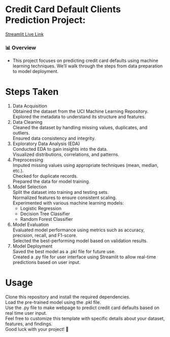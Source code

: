 # Credit Card Default Clients Prediction Project:
[Streamlit Live Link](https://credit-card-default-clients.streamlit.app/)

### 📊 Overview
- This project focuses on predicting credit card defaults using machine learning techniques. We’ll walk through the steps from data preparation to model deployment.

# Steps Taken
1. Data Acquisition\
    Obtained the dataset from the UCI Machine Learning Repository.\
    Explored the metadata to understand its structure and features.
2. Data Cleaning\
    Cleaned the dataset by handling missing values, duplicates, and outliers.\
    Ensured data consistency and integrity.
3. Exploratory Data Analysis (EDA)\
    Conducted EDA to gain insights into the data.\
    Visualized distributions, correlations, and patterns.
4. Preprocessing\
    Imputed missing values using appropriate techniques (mean, median, etc.).\
    Checked for duplicate records.\
    Prepared the data for model training.
5. Model Selection\
    Split the dataset into training and testing sets.\
    Normalized features to ensure consistent scaling.\
    Experimented with various machine learning models:
     - Logistic Regression
     - Decision Tree Classifier
     - Random Forest Classifier
6. Model Evaluation\
    Evaluated model performance using metrics such as accuracy, precision, recall, and F1-score.\
    Selected the best-performing model based on validation results.
7. Model Deployment\
    Saved the best model as a .pkl file for future use.\
    Created a .py file for user interface using Streamlit to allow real-time predictions based on user input.

# Usage

Clone this repository and install the required dependencies.\
Load the pre-trained model using the .pkl file.\
Use the .py file to make webpage to predict credit card defaults based on real time user input.\
Feel free to customize this template with specific details about your dataset, features, and findings.\
Good luck with your project! 🚀
